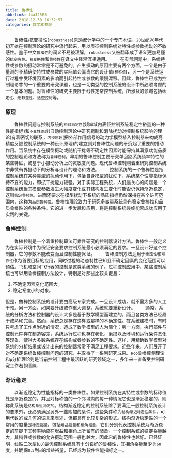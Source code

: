 ```yaml
---
title: 鲁棒性
abbrlink: f4a32566
date: 2018-12-30 16:32:57
categories: 数学和物理
---
```

&emsp;&emsp;鲁棒性/抗变换性(`robustness`)原是统计学中的一个专门术语，`20`世纪`70`年代初开始在控制理论的研究中流行起来，用以表征控制系统对特性或参数扰动的不敏感性。鉴于中文`鲁棒性`的词义不易被理解，`robustness`又被翻译成了语义更加易懂的`抗变换性`。`抗变换性`和`鲁棒性`在译文中经常互相通用。
&emsp;&emsp;在实际问题中，系统特性或参数的摄动常常是不可避免的。产生摄动的原因主要有两个方面，一个是由于量测的不精确使特性或参数的实际值会偏离它的设计值(`标称值`)，另一个是系统运行过程中受环境因素的影响而引起特性或参数的缓慢漂移。因此，鲁棒性已成为控制理论中的一个重要的研究课题，也是一切类型的控制系统的设计中所必须考虑的一个基本问题。对鲁棒性的研究主要限于线性定常控制系统，所涉及的领域包括`稳定性`、`无静差性`、`适应控制`等。

### 原理

&emsp;&emsp;鲁棒性问题与控制系统的`相对稳定性`(频率域内表征控制系统稳定性裕量的一种性能指标)和`不变性原理`(自动控制理论中研究扼制和消除扰动对控制系统影响的理论)有着密切的联系，`内模原理`(把外部作用信号的动力学模型植入控制器来构成高精度反馈控制系统的一种设计原理)的建立则对鲁棒性问题的研究起了重要的推动作用。当系统中存在模型摄动或随机干扰等不确定性因素时能保持其满意功能品质的控制理论和方法称为`鲁棒控制`。早期的鲁棒控制主要研究单回路系统频率特性的某些特征，或基于小摄动分析上的灵敏度问题。现代鲁棒控制则着重研究控制系统中非微有界摄动下的分析与设计的理论和方法。
&emsp;&emsp;控制系统的一个鲁棒性是指控制系统在某种类型的扰动作用下，包括自身模型的扰动下，系统某个性能指标保持不变的能力，即抗干扰能力较强。对于实际工程系统，人们最关心的问题是一个控制系统当其模型参数发生大幅度变化或其结构发生变化时能否仍保持渐近稳定，这叫`稳定鲁棒性`。进而还要求在模型扰动下系统的品质指标仍然保持在某个许可范围内，这称为`品质鲁棒性`。鲁棒性理论致力于研究多变量系统具有稳定鲁棒性和品质鲁棒性的各种条件。它的进一步发展和应用，将是控制系统最终能否成功应用于实践的关键。

### 鲁棒控制

&emsp;&emsp;鲁棒控制是一个着重控制算法可靠性研究的控制器设计方法。鲁棒性一般定义为在实际环境中为保证安全要求控制系统最小必须满足的要求。一旦设计好这个控制器，它的参数不能改变而且控制性能保证。
&emsp;&emsp;鲁棒控制方法适用于`稳定性`和`可靠性`作为首要目标的应用，同时过程的动态特性已知且不确定因素的变化范围可以预估。飞机和空间飞行器的控制是这类系统的例子。过程控制应用中，某些控制系统也可以用鲁棒控制方法设计，特别是对那些比较关键且：

1. 不确定因素变化范围大。
2. 稳定裕度小的对象。

但是，鲁棒控制系统的设计要由高级专家完成。一旦设计成功，就不需太多的人工干预。另一方面，如果要升级或作重大调整，系统就要重新设计。
&emsp;&emsp;通常，系统的分析方法和控制器的设计大多是基于数学模型而建立的，而且各类方法已经趋于成熟和完善。然而，系统总是存在这样或那样的不确定性。在系统建模时，有时只考虑了工作点附近的情况，造成了数学模型的人为简化；另一方面，执行部件与控制元件存在制造容差，系统运行过程也存在老化、磨损以及环境和运行条件恶化等现象，使得大多数系统存在结构或者参数的不确定性。这样，用精确数学模型对系统的分析结果或设计出来的控制器常常不满足工程要求。近些年来，人们展开了对不确定系统鲁棒控制问题的研究，并取得了一系列研究成果。`Hoo`鲁棒控制理论和`μ`分析理论则是当前控制工程中最活跃的研究领域之一，多年来一直备受控制研究工作者的青睐。

### 渐近稳定

&emsp;&emsp;以渐近稳定为性能指标的一类鲁棒性。如果控制系统在其特性或参数的标称值处是渐近稳定的，并且对标称值的一个邻域内的每一种情况它也是渐近稳定的，则称此系统是`结构渐近稳定的`。结构渐近稳定的控制系统除了要满足一般控制系统设计的要求外，还必须满足另外一些附加的条件。这些条件称为`结构渐近稳定性条件`，可用代数的或几何的语言来表述，但都具有比较复杂的形式。结构渐近稳定性的一个常用的度量是`稳定裕量`，包括`增益裕量`和`相角裕量`，它们分别代表控制系统为渐近稳定的前提下其频率响应在增益和相角上所留有的储备。一个控制系统的稳定裕量越大，其特性或参数的允许摄动范围一般也越大，因此它的鲁棒性也越好。已经证明，线性二次型(`LQ`)最优控制系统具有十分良好的鲁棒性，其相角裕量至少为`60`度，并确保`0.5`到`∞`的增益裕量，已经成为软件性能指标之一。